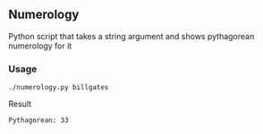 Numerology
---

Python script that takes a string argument and shows pythagorean numerology
for it

### Usage

`./numerology.py billgates`

Result

`Pythagorean: 33`
